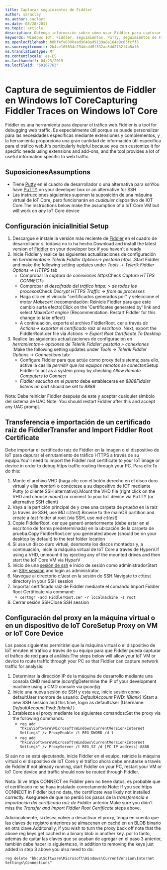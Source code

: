 ```yaml
---
title: Capturar seguimientos de Fiddler
author: saraclay
ms.author: saclayt
ms.date: 08/28/2017
ms.topic: article
description: Obtenga información sobre cómo usar Fiddler para capturar seguimientos de Fiddler en Windows IoT Core.
keywords: Windows IOT, Fiddler, seguimientos, PuTTy, seguimientos de Fiddler
ms.openlocfilehash: b8bf4fa6390aad9640ad9139a8a164a9c83fcff5
ms.sourcegitcommit: 2b4ce105834c294dcdd8f332ac8dd2732f4b5af8
ms.translationtype: MT
ms.contentlocale: es-ES
ms.lasthandoff: 04/23/2019
ms.locfileid: "60167763"
---
```

# <a name="capturing-fiddler-traces-on-windows-iot-core"></a><span data-ttu-id="0285e-104">Captura de seguimientos de Fiddler en Windows IoT Core</span><span class="sxs-lookup"><span data-stu-id="0285e-104">Capturing Fiddler Traces on Windows IoT Core</span></span>

<span data-ttu-id="0285e-105">Fiddler es una herramienta para depurar el tráfico web.</span><span class="sxs-lookup"><span data-stu-id="0285e-105">Fiddler is a tool for debugging web traffic.</span></span> <span data-ttu-id="0285e-106">Es especialmente útil porque se puede personalizar para las necesidades específicas mediante extensiones y complementos, y la herramienta proporciona una gran cantidad de información útil específica para el tráfico web.</span><span class="sxs-lookup"><span data-stu-id="0285e-106">It's particularly helpful because you can customize it for specific needs using extensions and add-ons, and the tool provides a lot of useful information specific to web traffic.</span></span>

## <a name="assumptions"></a><span data-ttu-id="0285e-107">Suposiciones</span><span class="sxs-lookup"><span data-stu-id="0285e-107">Assumptions</span></span> 

* <span data-ttu-id="0285e-108">Tiene [Putty](http://www.putty.org/) en el cuadro de desarrollador o una alternativa para ssh</span><span class="sxs-lookup"><span data-stu-id="0285e-108">You have [PuTTY](http://www.putty.org/) on your developer box or an alternative for SSH</span></span>
* <span data-ttu-id="0285e-109">Las instrucciones siguientes suponen la suposición de una máquina virtual de IoT Core, pero funcionarán en *cualquier* dispositivo de IOT Core.</span><span class="sxs-lookup"><span data-stu-id="0285e-109">The instructions below make the assumption of a IoT Core VM but will work on *any* IoT Core device</span></span>

## <a name="initial-setup"></a><span data-ttu-id="0285e-110">Configuración inicial</span><span class="sxs-lookup"><span data-stu-id="0285e-110">Initial Setup</span></span>

1. <span data-ttu-id="0285e-111">Descargue e instale la versión más reciente de [Fiddler](http://www.telerik.com/fiddler/) en el cuadro de desarrollador si todavía no lo ha hecho.</span><span class="sxs-lookup"><span data-stu-id="0285e-111">Download and install the latest version of [Fiddler](http://www.telerik.com/fiddler/) on your developer box if you haven't already</span></span>
2. <span data-ttu-id="0285e-112">Inicie Fiddler y realice las siguientes actualizaciones de configuración en _herramientas-> Telerik Fiddler Options-> pestaña https_ .</span><span class="sxs-lookup"><span data-stu-id="0285e-112">Start Fiddler and make the following setting updates under _Tools -> Telerik Fiddler Options -> HTTPS_ tab</span></span>
    * <span data-ttu-id="0285e-113">Comprobar la _captura de conexiones https_</span><span class="sxs-lookup"><span data-stu-id="0285e-113">Check _Capture HTTPS CONNECTs_</span></span>
    * <span data-ttu-id="0285e-114">Comprobar _el descifrado del tráfico https: > de todos los procesos_</span><span class="sxs-lookup"><span data-stu-id="0285e-114">Check _Decrypt HTTPS Traffic -> from all processes_</span></span>
    * <span data-ttu-id="0285e-115">Haga clic en el vínculo "certificados generados por" y seleccione el _motor Makecert_ (recomendación: Reinicie Fiddler para que este cambio surta efecto)</span><span class="sxs-lookup"><span data-stu-id="0285e-115">Click on the 'Certificates generated by' link and select _MakeCert engine_ (Recommendation: Restart Fiddler for this change to take effect)</span></span>
    * <span data-ttu-id="0285e-116">A continuación, exporte el archivo FiddlerRoot. cer a través _de Actions-> exportar el certificado raíz al escritorio_ .</span><span class="sxs-lookup"><span data-stu-id="0285e-116">Next, export the FiddlerRoot.cer file via _Actions -> Export Root Certificate To Desktop_</span></span>
3. <span data-ttu-id="0285e-117">Realice las siguientes actualizaciones de configuración en _herramientas-> opciones de Telerik Fiddler: pestaña > conexiones_ :</span><span class="sxs-lookup"><span data-stu-id="0285e-117">Make the following setting updates under _Tools -> Telerik Fiddler Options -> Connections_ tab:</span></span>
    * <span data-ttu-id="0285e-118">Configure Fiddler para que actúe como proxy del sistema; para ello, active la casilla _permitir que los equipos remotos se conecten_</span><span class="sxs-lookup"><span data-stu-id="0285e-118">Setup Fiddler to act as a system proxy by checking _Allow Remote Computers to Connect_</span></span>
    * <span data-ttu-id="0285e-119">_Fiddler escucha en el puerto_ debe establecerse en _8888_</span><span class="sxs-lookup"><span data-stu-id="0285e-119">_Fiddler listens on port_ should be set to _8888_</span></span>
  
<span data-ttu-id="0285e-120">Nota: Debe reiniciar Fiddler después de este y aceptar cualquier símbolo del sistema de UAC.</span><span class="sxs-lookup"><span data-stu-id="0285e-120">Note: You should restart Fiddler after this and accept any UAC prompt.</span></span>

## <a name="transfer-and-import-fiddler-root-certificate"></a><span data-ttu-id="0285e-121">Transferencia e importación de un certificado raíz de Fiddler</span><span class="sxs-lookup"><span data-stu-id="0285e-121">Transfer and Import Fiddler Root Certificate</span></span>
<span data-ttu-id="0285e-122">Debe importar el certificado raíz de Fiddler en la imagen o el dispositivo de IoT para depurar el enrutamiento de tráfico HTTPS a través de su equipo.</span><span class="sxs-lookup"><span data-stu-id="0285e-122">You'll need to import the Fiddler root certificate to your IoT image or device in order to debug https traffic routing through your PC.</span></span>  <span data-ttu-id="0285e-123">Para ello:</span><span class="sxs-lookup"><span data-stu-id="0285e-123">To do this:</span></span>

1. <span data-ttu-id="0285e-124">Monte el archivo VHD (haga clic con el botón derecho en el disco duro virtual y elija _montar_) o conéctese a su dispositivo de IOT mediante Putty (o cliente SSH alternativo).</span><span class="sxs-lookup"><span data-stu-id="0285e-124">Mount the VHD file (right click on the VHD and choose _mount_) or connect to your IoT device via PuTTY (or alternative SSH client)</span></span>
2. <span data-ttu-id="0285e-125">Vaya a la partición principal de y cree una carpeta de _prueba_ en la raíz (a través de SSH, use _MD c:\test_).</span><span class="sxs-lookup"><span data-stu-id="0285e-125">Browse to the mainOS partition and create a _test_ folder at root (via SSH, use _md c:\test_)</span></span>
3. <span data-ttu-id="0285e-126">Copie FiddlerRoot. cer que generó anteriormente (debe estar en el escritorio de forma predeterminada) en la ubicación de la carpeta de prueba.</span><span class="sxs-lookup"><span data-stu-id="0285e-126">Copy FiddlerRoot.cer you generated above (should be on your desktop by default) to the test folder location</span></span>
4. <span data-ttu-id="0285e-127">Si usa un disco duro virtual, desmonte los discos montados y, a continuación, inicie la máquina virtual de IoT Core a través de HyperV.</span><span class="sxs-lookup"><span data-stu-id="0285e-127">If using a VHD, unmount it by ejecting any of the mounted drives and then start the IoT Core VM via HyperV</span></span>
5. <span data-ttu-id="0285e-128">Inicio de una [sesión de ssh](../connect-your-device/ssh.md) e inicio de sesión como administrador</span><span class="sxs-lookup"><span data-stu-id="0285e-128">Start an [SSH session](../connect-your-device/ssh.md) and login as administrator</span></span> 
6. <span data-ttu-id="0285e-129">Navegue al directorio c:\test en la sesión de SSH.</span><span class="sxs-lookup"><span data-stu-id="0285e-129">Navigate to c:\test directory in your SSH session</span></span>
7. <span data-ttu-id="0285e-130">Importar certificado raíz de Fiddler mediante el comando:</span><span class="sxs-lookup"><span data-stu-id="0285e-130">Import Fiddler Root Certificate via command:</span></span>
    * `certmgr -add FiddlerRoot.cer -r localmachine -s root`
8. <span data-ttu-id="0285e-131">Cerrar sesión SSH</span><span class="sxs-lookup"><span data-stu-id="0285e-131">Close SSH session</span></span>


## <a name="setup-proxy-on-vm-or-iot-core-device"></a><span data-ttu-id="0285e-132">Configuración del proxy en la máquina virtual o en un dispositivo de IoT Core</span><span class="sxs-lookup"><span data-stu-id="0285e-132">Setup Proxy on VM or IoT Core Device</span></span>
<span data-ttu-id="0285e-133">Los pasos siguientes permitirán que la máquina virtual o el dispositivo de IoT enruten el tráfico a través de su equipo para que Fiddler pueda capturar el tráfico de red para el análisis:</span><span class="sxs-lookup"><span data-stu-id="0285e-133">The steps below will allow your IoT VM or device to route traffic through your PC so that Fiddler can capture network traffic for analysis:</span></span>

1. <span data-ttu-id="0285e-134">Determinar la dirección IP de la máquina de desarrollo mediante una consola CMD mediante _ipconfig_</span><span class="sxs-lookup"><span data-stu-id="0285e-134">Determine the IP of your development machine using a CMD console via _ipconfig_</span></span>
2. <span data-ttu-id="0285e-135">Inicie una nueva sesión de SSH y esta vez, inicie sesión como defaultUser (nombre de usuario: _DefaultAccount_  PWD: _[Blank]_ )</span><span class="sxs-lookup"><span data-stu-id="0285e-135">Start a new SSH session and this time, login as defaultUser (Username: _DefaultAccount_  Pwd: _[blank]_ )</span></span>
3. <span data-ttu-id="0285e-136">Establezca el proxy mediante los siguientes comandos:</span><span class="sxs-lookup"><span data-stu-id="0285e-136">Set the proxy via the following commands:</span></span>
    * `reg add "hkcu\Software\Microsoft\Windows\CurrentVersion\Internet Settings" /v ProxyEnable /t REG_DWORD /d 1`
    * `reg add "hkcu\Software\Microsoft\Windows\CurrentVersion\Internet Settings" /v ProxyServer /t REG_SZ /d [PC IP address]:8888`

<span data-ttu-id="0285e-137">Si aún no se está ejecutando, inicie Fiddler en el equipo, reinicie la máquina virtual o el dispositivo de IoT Core y el tráfico ahora debe enrutarse a través de Fiddler.</span><span class="sxs-lookup"><span data-stu-id="0285e-137">If not already running, start Fiddler on your PC, restart your VM or IoT Core device and traffic should now be routed through Fiddler.</span></span> 

<span data-ttu-id="0285e-138">Nota: Si ve https CONNECT en Fiddler pero no tiene datos, es probable que el certificado no se haya instalado correctamente.</span><span class="sxs-lookup"><span data-stu-id="0285e-138">Note: If you see https CONNECT in Fiddler but no data, the certificate was likely not installed correctly.</span></span> <span data-ttu-id="0285e-139">Asegúrese de que no perdió los pasos de la _transferencia e importación del certificado raíz de Fiddler_ anterior.</span><span class="sxs-lookup"><span data-stu-id="0285e-139">Make sure you didn't miss the _Transfer and Import Fiddler Root Certificate_ steps above.</span></span>

<span data-ttu-id="0285e-140">Adicionalmente, si desea volver a desactivar el proxy, tenga en cuenta que las claves de registro anteriores se almacenan en caché en un BLOB binario en otra clave.</span><span class="sxs-lookup"><span data-stu-id="0285e-140">Additonally, if you wish to turn the proxy back off note that the above reg keys get cached in a binary blob in another key.</span></span> <span data-ttu-id="0285e-141">por lo tanto, además de quitar las claves que se acaban de agregar en el paso 3 anterior, también debe hacer lo siguiente:</span><span class="sxs-lookup"><span data-stu-id="0285e-141">so, in addition to removing the keys just added in step 3 above you also need to do:</span></span>

    reg delete "hkcu\Software\Microsoft\Windows\CurrentVersion\Internet Settings\Connections"
    
    
